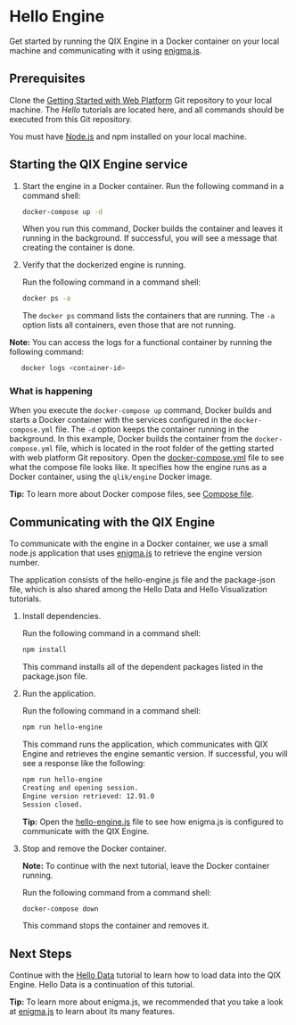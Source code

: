# Hello Engine

Get started by running the QIX Engine in a Docker container on your local machine and communicating with it using [enigma.js](https://github.com/qlik-oss/enigma.js).

## Prerequisites

Clone the
[Getting Started with Web Platform](https://github.com/qlik-ea/getting-started-with-web-platform)
Git repository to your local machine. The *Hello* tutorials are located here,
and all commands should be executed from this Git repository.

You must have [Node.js](https://nodejs.org/en/) and npm installed on your local machine.

## Starting the QIX Engine service

1. Start the engine in a Docker container.
    Run the following command in a command shell:

    ```bash
    docker-compose up -d
    ```

    When you run this command, Docker builds the container and leaves it running in the background.
    If successful, you will see a message that creating the container is done.

1. Verify that the dockerized engine is running.

    Run the following command in a command shell:

    ```bash
    docker ps -a
    ```

    The `docker ps` command lists the containers that are running.
    The `-a` option lists all containers, even those that are not running.

**Note:** You can access the logs for a functional container by running the following command:

```bash
   docker logs <container-id>
```

### What is happening

When you execute the `docker-compose up` command,
Docker builds and starts a Docker container with the services configured in the `docker-compose.yml` file.
The `-d` option keeps the container running in the background.
In this example, Docker builds the container from the `docker-compose.yml` file,
which is located in the root folder of the getting started with web platform Git repository.
Open the [docker-compose.yml](https://github.com/qlik-ea/getting-started-with-web-platform/blob/master/docker-compose.yml)
file to see what the compose file looks like.
It specifies how the engine runs as a Docker container, using the `qlik/engine` Docker image.

**Tip:** To learn more about Docker compose files, see [Compose file](https://docs.docker.com/compose/compose-file/).

## Communicating with the QIX Engine

To communicate with the engine in a Docker container, we use a small node.js application that uses
[enigma.js](https://github.com/qlik-oss/enigma.js) to retrieve the engine version number.

The application consists of the hello-engine.js file and the package-json file,
which is also shared among the Hello Data and Hello Visualization tutorials.

1. Install dependencies.

    Run the following command in a command shell:

    ```bash
    npm install
    ```

    This command installs all of the dependent packages listed in the package.json file.

1. Run the application.

    Run the following command in a command shell:

    ```bash
    npm run hello-engine
    ```

    This command runs the application, which communicates with QIX Engine and retrieves the engine semantic version.
    If successful, you will see a response like the following:

    ```bash
    npm run hello-engine
    Creating and opening session.
    Engine version retrieved: 12.91.0
    Session closed.
    ```

    **Tip:** Open the [hello-engine.js](https://github.com/qlik-ea/getting-started-with-web-platform/blob/master/src/hello-engine/hello-engine.js)
    file to see how enigma.js is configured to communicate with the QIX Engine.

1. Stop and remove the Docker container.
    
    **Note:** To continue with the next tutorial, leave the Docker container running.

    Run the following command from a command shell:

    ```bash
    docker-compose down
    ```

    This command stops the container and removes it.

## Next Steps

Continue with the [Hello Data](./hello-data.md) tutorial to learn how to load data into the QIX Engine.
Hello Data is a continuation of this tutorial.

**Tip:** To learn more about enigma.js,
we recommended that you take a look at [enigma.js](https://github.com/qlik-oss/enigma.js) to learn about its many features.
